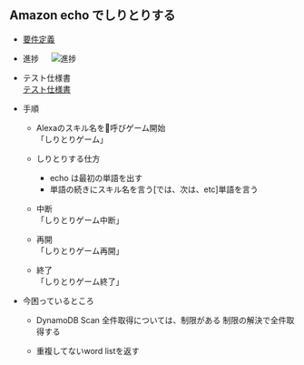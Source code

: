 ## Amazon echo でしりとりする

- [要件定義](https://github.com/monstar-lab/amazon-echo-shiritori/wiki/%E8%A6%81%E4%BB%B6%E5%AE%9A%E7%BE%A9)

- 進捗  　
  ![進捗](https://user-images.githubusercontent.com/38127805/39118075-65fe473c-4723-11e8-9c2d-509d4f72e93b.png)

- テスト仕様書  
  [テスト仕様書](https://github.com/monstar-lab/amazon-echo-shiritori/wiki/images/test.png)
- 手順
	- Alexaのスキル名を呼びゲーム開始  
      「しりとりゲーム」
    
	- しりとりする仕方  
		- echo は最初の単語を出す
		- 単語の続きにスキル名を言う[では、次は、etc]単語を言う

	- 中断  
	 「しりとりゲーム中断」

	- 再開   
	 「しりとりゲーム再開」

	- 終了  
	 「しりとりゲーム終了」
	   		  
- 今困っているところ
	- DynamoDB Scan
	  全件取得については、制限がある
	  制限の解決で全件取得する

	- 重複してないword listを返す
  
